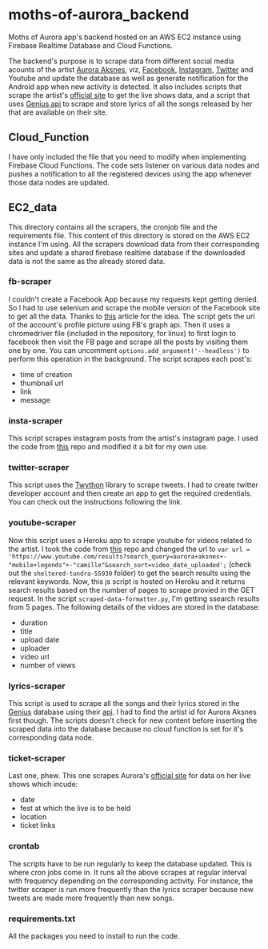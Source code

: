 # moths-of-aurora_backend
Moths of Aurora app's backend hosted on an AWS EC2 instance using Firebase Realtime Database and Cloud Functions.

The backend's purpose is to scrape data from different social media acounts of the artist [Aurora Aksnes](https://aurora-music.com), viz, [Facebook](https://m.facebook.com/iamAURORA/posts/?_rdr), [Instagram](https://www.instagram.com/auroramusic/), [Twitter](https://twitter.com/AURORAmusic) and Youtube and update the database as well as generate notification for the Android app when new activity is detected. It also includes scripts that scrape the artist's [official site](https://aurora-music.com) to get the live shows data, and a script that uses [Genius api](https://docs.genius.com/) to scrape and store lyrics of all the songs released by her that are available on their site.

## Cloud_Function
I have only included the file that you need to modify when implementing Firebase Cloud Functions. The code sets listener on various data nodes and pushes a notification to all the registered devices using the app whenever those data nodes are updated.

## EC2_data
This directory contains all the scrapers, the cronjob file and the requirements file. This content of this directory is stored on the AWS EC2 instance I'm using.
All the scrapers download data from their corresponding sites and update a shared firebase realtime database if the downloaded data is not the same as the already stored data.

### fb-scraper
I couldn't create a Facebook App because my requests kept getting denied. So I had to use selenium and scrape the mobile version of the Facebook site to get all the data. Thanks to [this](https://hackernoon.com/is-it-still-possible-to-scrape-facebook-data-yes-it-is-fb4255ba792b) article for the idea.
The script gets the url of the account's profile picture using FB's graph api. Then it uses a chromedriver file (included in the repository, for linux) to first login to facebook then visit the FB page and scrape all the posts by visiting them one by one. You can uncomment `options.add_argument('--headless')` to perform this operation in the background. The script scrapes each post's:
- time of creation
- thumbnail url
- link
- message

### insta-scraper
This script scrapes instagram posts from the artist's instagram page. I used the code from [this](https://github.com/rarcega/instagram-scraper) repo and modified it a bit for my own use.

### twitter-scraper
This script uses the [Twython](https://github.com/ryanmcgrath/twython) library to scrape tweets. I had to create twitter developer account and then create an app to get the required credentials. You can check out the instructions following the link.

### youtube-scraper
Now this script uses a Heroku app to scrape youtube for videos related to the artist. I took the code from [this](https://github.com/HermanFassett/youtube-scrape) repo and changed the url to
`var url = 'https://www.youtube.com/results?search_query=aurora+aksnes+-"mobile+legends"+-"camille"&search_sort=video_date_uploaded';` (check out the `sheltered-tundra-55930` folder)
to get the search results using the relevant keywords. Now, this js script is hosted on Heroku and it returns search results based on the number of pages to scrape provied in the GET request.
In the script `scraped-data-formatter.py`, I'm getting ssearch results from 5 pages. The following details of the vidoes are stored in the database:
- duration
- title
- upload date
- uploader
- video url
- number of views

### lyrics-scraper
This script is used to scrape all the songs and their lyrics stored in the [Genius](https://genius.com/) database using their [api](https://docs.genius.com/). I had to find the artist id for Aurora Aksnes first though.
The scripts doesn't check for new content before inserting the scraped data into the database because no cloud function is set for it's corresponding data node.

### ticket-scraper
Last one, phew. This one scrapes Aurora's [official site](https://aurora-music.com) for data on her live shows which incude:
- date
- fest at which the live is to be held
- location
- ticket links

### crontab
The scripts have to be run regularly to keep the database updated. This is where cron jobs come in. It runs all the above scrapes at regular interval with frequency depending on the corresponding activity. For instance, the twitter scraper is run more frequently than the lyrics scraper because new tweets are made more frequently than new songs.

### requirements.txt
All the packages you need to install to run the code.
